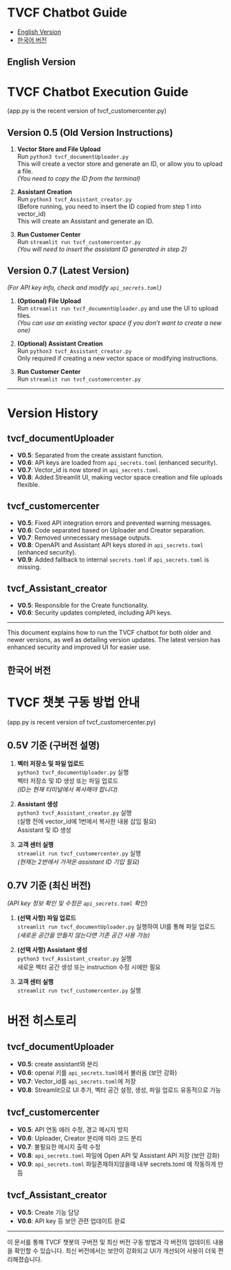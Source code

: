 # TVCF Chatbot Guide

- [English Version](English-version)
- [한국어 버전](#한국어-버전)

## English Version

# TVCF Chatbot Execution Guide

(app.py is the recent version of tvcf_customercenter.py)

## Version 0.5 (Old Version Instructions)

1. **Vector Store and File Upload**  
   Run `python3 tvcf_documentUploader.py`  
   This will create a vector store and generate an ID, or allow you to upload a file.  
   _(You need to copy the ID from the terminal)_

2. **Assistant Creation**  
   Run `python3 tvcf_Assistant_creator.py`  
   (Before running, you need to insert the ID copied from step 1 into vector_id)  
   This will create an Assistant and generate an ID.

3. **Run Customer Center**  
   Run `streamlit run tvcf_customercenter.py`  
   _(You will need to insert the assistant ID generated in step 2)_

## Version 0.7 (Latest Version)

_(For API key info, check and modify `api_secrets.toml`)_

1. **(Optional) File Upload**  
   Run `streamlit run tvcf_documentUploader.py` and use the UI to upload files.  
   _(You can use an existing vector space if you don’t want to create a new one)_

2. **(Optional) Assistant Creation**  
   Run `python3 tvcf_Assistant_creator.py`  
   Only required if creating a new vector space or modifying instructions.

3. **Run Customer Center**  
   Run `streamlit run tvcf_customercenter.py`

---

# Version History

## tvcf_documentUploader

- **V0.5**: Separated from the create assistant function.
- **V0.6**: API keys are loaded from `api_secrets.toml` (enhanced security).
- **V0.7**: Vector_id is now stored in `api_secrets.toml`.
- **V0.8**: Added Streamlit UI, making vector space creation and file uploads flexible.

## tvcf_customercenter

- **V0.5**: Fixed API integration errors and prevented warning messages.
- **V0.6**: Code separated based on Uploader and Creator separation.
- **V0.7**: Removed unnecessary message outputs.
- **V0.8**: OpenAPI and Assistant API keys stored in `api_secrets.toml` (enhanced security).
- **V0.9**: Added fallback to internal `secrets.toml` if `api_secrets.toml` is missing.

## tvcf_Assistant_creator

- **V0.5**: Responsible for the Create functionality.
- **V0.6**: Security updates completed, including API keys.

---

This document explains how to run the TVCF chatbot for both older and newer versions, as well as detailing version updates. The latest version has enhanced security and improved UI for easier use.

## 한국어 버전

# TVCF 챗봇 구동 방법 안내

(app.py is recent version of tvcf_customercenter.py)

## 0.5V 기준 (구버전 설명)

1. **벡터 저장소 및 파일 업로드**  
   `python3 tvcf_documentUploader.py` 실행  
   벡터 저장소 및 ID 생성 또는 파일 업로드  
   _(ID는 현재 터미널에서 복사해야 합니다)_

2. **Assistant 생성**  
   `python3 tvcf_Assistant_creator.py` 실행  
   (실행 전에 vector_id에 1번에서 복사한 내용 삽입 필요)  
   Assistant 및 ID 생성

3. **고객 센터 실행**  
   `streamlit run tvcf_customercenter.py` 실행  
   _(현재는 2번에서 가져온 assistant ID 기입 필요)_

## 0.7V 기준 (최신 버전)

_(API key 정보 확인 및 수정은 `api_secrets.toml` 확인)_

1. **(선택 사항) 파일 업로드**  
   `streamlit run tvcf_documentUploader.py` 실행하여 UI를 통해 파일 업로드  
   _(새로운 공간을 만들지 않는다면 기존 공간 사용 가능)_

2. **(선택 사항) Assistant 생성**  
   `python3 tvcf_Assistant_creator.py` 실행  
   새로운 벡터 공간 생성 또는 instruction 수정 시에만 필요

3. **고객 센터 실행**  
   `streamlit run tvcf_customercenter.py` 실행

# 버전 히스토리

## tvcf_documentUploader

- **V0.5**: create assistant와 분리
- **V0.6**: openai 키를 `api_secrets.toml`에서 불러옴 (보안 강화)
- **V0.7**: Vector_id를 `api_secrets.toml`에 저장
- **V0.8**: Streamlit으로 UI 추가, 벡터 공간 설정, 생성, 파일 업로드 유동적으로 가능

## tvcf_customercenter

- **V0.5**: API 연동 에러 수정, 경고 메시지 방지
- **V0.6**: Uploader, Creator 분리에 따라 코드 분리
- **V0.7**: 불필요한 메시지 출력 수정
- **V0.8**: `api_secrets.toml` 파일에 Open API 및 Assistant API 저장 (보안 강화)
- **V0.9**: `api_secrets.toml` 파일존재하지않을때 내부 secrets.toml 에 작동하게 만듬

## tvcf_Assistant_creator

- **V0.5**: Create 기능 담당
- **V0.6**: API key 등 보안 관련 업데이트 완료

---

이 문서를 통해 TVCF 챗봇의 구버전 및 최신 버전 구동 방법과 각 버전의 업데이트 내용을 확인할 수 있습니다. 최신 버전에서는 보안이 강화되고 UI가 개선되어 사용이 더욱 편리해졌습니다.
